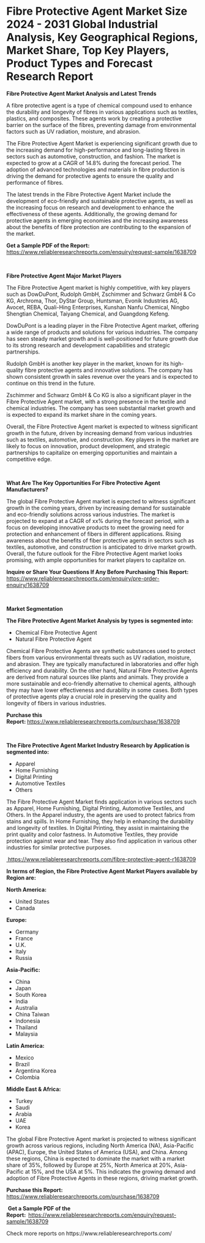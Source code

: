 <p><h1>Fibre Protective Agent Market Size 2024 - 2031 Global Industrial Analysis, Key Geographical Regions, Market Share, Top Key Players, Product Types and Forecast Research Report</h1></p><p><strong>Fibre Protective Agent Market Analysis and Latest Trends</strong></p>
<p><p>A fibre protective agent is a type of chemical compound used to enhance the durability and longevity of fibres in various applications such as textiles, plastics, and composites. These agents work by creating a protective barrier on the surface of the fibres, preventing damage from environmental factors such as UV radiation, moisture, and abrasion.</p><p>The Fibre Protective Agent Market is experiencing significant growth due to the increasing demand for high-performance and long-lasting fibres in sectors such as automotive, construction, and fashion. The market is expected to grow at a CAGR of 14.8% during the forecast period. The adoption of advanced technologies and materials in fibre production is driving the demand for protective agents to ensure the quality and performance of fibres.</p><p>The latest trends in the Fibre Protective Agent Market include the development of eco-friendly and sustainable protective agents, as well as the increasing focus on research and development to enhance the effectiveness of these agents. Additionally, the growing demand for protective agents in emerging economies and the increasing awareness about the benefits of fibre protection are contributing to the expansion of the market.</p></p>
<p><strong>Get a Sample PDF of the Report:&nbsp;</strong> <a href="https://www.reliableresearchreports.com/enquiry/request-sample/1638709">https://www.reliableresearchreports.com/enquiry/request-sample/1638709</a></p>
<p>&nbsp;</p>
<p><strong>Fibre Protective Agent Major Market Players</strong></p>
<p><p>The Fibre Protective Agent market is highly competitive, with key players such as DowDuPont, Rudolph GmbH, Zschimmer and Schwarz GmbH & Co KG, Archroma, Thor, DyStar Group, Huntsman, Evonik Industries AG, Avocet, REBA, Quali-Hing Enterprises, Kunshan Nanfu Chemical, Ningbo Shengtian Chemical, Taiyang Chemical, and Guangdong Kefeng. </p><p>DowDuPont is a leading player in the Fibre Protective Agent market, offering a wide range of products and solutions for various industries. The company has seen steady market growth and is well-positioned for future growth due to its strong research and development capabilities and strategic partnerships.</p><p>Rudolph GmbH is another key player in the market, known for its high-quality fibre protective agents and innovative solutions. The company has shown consistent growth in sales revenue over the years and is expected to continue on this trend in the future.</p><p>Zschimmer and Schwarz GmbH & Co KG is also a significant player in the Fibre Protective Agent market, with a strong presence in the textile and chemical industries. The company has seen substantial market growth and is expected to expand its market share in the coming years.</p><p>Overall, the Fibre Protective Agent market is expected to witness significant growth in the future, driven by increasing demand from various industries such as textiles, automotive, and construction. Key players in the market are likely to focus on innovation, product development, and strategic partnerships to capitalize on emerging opportunities and maintain a competitive edge.</p></p>
<p>&nbsp;</p>
<p><strong>What Are The Key Opportunities For Fibre Protective Agent Manufacturers?</strong></p>
<p><p>The global Fibre Protective Agent market is expected to witness significant growth in the coming years, driven by increasing demand for sustainable and eco-friendly solutions across various industries. The market is projected to expand at a CAGR of xx% during the forecast period, with a focus on developing innovative products to meet the growing need for protection and enhancement of fibers in different applications. Rising awareness about the benefits of fiber protective agents in sectors such as textiles, automotive, and construction is anticipated to drive market growth. Overall, the future outlook for the Fibre Protective Agent market looks promising, with ample opportunities for market players to capitalize on.</p></p>
<p><strong>Inquire or Share Your Questions If Any Before Purchasing This Report:</strong> <a href="https://www.reliableresearchreports.com/enquiry/pre-order-enquiry/1638709">https://www.reliableresearchreports.com/enquiry/pre-order-enquiry/1638709</a></p>
<p>&nbsp;</p>
<p><strong>Market Segmentation</strong></p>
<p><strong>The Fibre Protective Agent Market Analysis by types is segmented into:</strong></p>
<p><ul><li>Chemical Fibre Protective Agent</li><li>Natural Fibre Protective Agent</li></ul></p>
<p><p>Chemical Fibre Protective Agents are synthetic substances used to protect fibers from various environmental threats such as UV radiation, moisture, and abrasion. They are typically manufactured in laboratories and offer high efficiency and durability. On the other hand, Natural Fibre Protective Agents are derived from natural sources like plants and animals. They provide a more sustainable and eco-friendly alternative to chemical agents, although they may have lower effectiveness and durability in some cases. Both types of protective agents play a crucial role in preserving the quality and longevity of fibers in various industries.</p></p>
<p><strong>Purchase this Report:&nbsp;</strong><a href="https://www.reliableresearchreports.com/purchase/1638709">https://www.reliableresearchreports.com/purchase/1638709</a></p>
<p>&nbsp;</p>
<p><strong>The Fibre Protective Agent Market Industry Research by Application is segmented into:</strong></p>
<p><ul><li>Apparel</li><li>Home Furnishing</li><li>Digital Printing</li><li>Automotive Textiles</li><li>Others</li></ul></p>
<p><p>The Fibre Protective Agent Market finds application in various sectors such as Apparel, Home Furnishing, Digital Printing, Automotive Textiles, and Others. In the Apparel industry, the agents are used to protect fabrics from stains and spills. In Home Furnishing, they help in enhancing the durability and longevity of textiles. In Digital Printing, they assist in maintaining the print quality and color fastness. In Automotive Textiles, they provide protection against wear and tear. They also find application in various other industries for similar protective purposes.</p></p>
<p><a href="https://www.reliableresearchreports.com/fibre-protective-agent-r1638709">&nbsp;https://www.reliableresearchreports.com/fibre-protective-agent-r1638709</a></p>
<p><strong>In terms of Region, the Fibre Protective Agent Market Players available by Region are:</strong></p>
<p>
    <p> <strong> North America: </strong>
        <ul>
            <li>United States</li>
            <li>Canada</li>
        </ul>
        </p> 
    <p> <strong> Europe: </strong>
        <ul>
            <li>Germany</li>
            <li>France</li>
            <li>U.K.</li>
            <li>Italy</li>
            <li>Russia</li>
        </ul>
        </p> 
    <p> <strong> Asia-Pacific: </strong>
        <ul>
            <li>China</li>
            <li>Japan</li>
            <li>South Korea</li>
            <li>India</li>
            <li>Australia</li>
            <li>China Taiwan</li>
            <li>Indonesia</li>
            <li>Thailand</li>
            <li>Malaysia</li>
        </ul>
        </p> 
    <p> <strong> Latin America: </strong>
        <ul>
            <li>Mexico</li>
            <li>Brazil</li>
            <li>Argentina Korea</li>
            <li>Colombia</li>
        </ul>
        </p> 
    <p> <strong> Middle East & Africa: </strong>
        <ul>
            <li>Turkey</li>
            <li>Saudi</li>
            <li>Arabia</li>
            <li>UAE</li>
            <li>Korea</li>
        </ul>
    </p>
    </p>
<p><p>The global Fibre Protective Agent market is projected to witness significant growth across various regions, including North America (NA), Asia-Pacific (APAC), Europe, the United States of America (USA), and China. Among these regions, China is expected to dominate the market with a market share of 35%, followed by Europe at 25%, North America at 20%, Asia-Pacific at 15%, and the USA at 5%. This indicates the growing demand and adoption of Fibre Protective Agents in these regions, driving market growth.</p></p>
<p><strong>Purchase this Report: </strong><a href="https://www.reliableresearchreports.com/purchase/1638709">https://www.reliableresearchreports.com/purchase/1638709</a></p>
<p>&nbsp;<strong>Get a Sample PDF of the Report:&nbsp;&nbsp;</strong><a href="https://www.reliableresearchreports.com/enquiry/request-sample/1638709">https://www.reliableresearchreports.com/enquiry/request-sample/1638709</a></p>
<p><strong></strong></p>
<p>Check more reports on https://www.reliableresearchreports.com/</p>